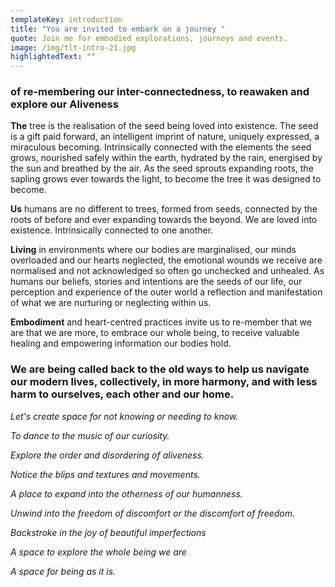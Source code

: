 ```yaml
---
templateKey: introduction
title: "You are invited to embark on a journey "
quote: Join me for embodied explorations, journeys and events.
image: /img/tlt-intro-21.jpg
highlightedText: ""
---
```

### of re-membering our inter-connectedness, to reawaken and explore our Aliveness



**The** tree is the realisation of the seed being loved into existence. The seed is a gift paid forward, an intelligent imprint of nature, uniquely expressed, a miraculous becoming. Intrinsically connected with the elements the seed grows, nourished safely within the earth, hydrated by the rain, energised by the sun and breathed by the air. As the seed sprouts expanding roots, the sapling grows ever towards the light, to become the tree it was designed to become. 

**Us** humans are no different to trees, formed from seeds, connected by the roots of before and ever expanding towards the beyond. We are loved into existence. Intrinsically connected to one another. 

**Living** in environments where our bodies are marginalised, our minds overloaded and our hearts neglected, the emotional wounds we receive are normalised and not acknowledged so often go unchecked and unhealed. As humans our beliefs, stories and intentions are the seeds of our life, our perception and experience of the outer world a reflection and manifestation of what we are nurturing or neglecting within us. 

**Embodiment** and heart-centred practices invite us to re-member that we are that we are more, to embrace our whole being, to receive valuable healing and empowering information our bodies hold.

### We are being called back to the old ways to help us navigate our modern lives, collectively, in more harmony, and with less harm to ourselves, each other and our home.

*Let's create space for not knowing or needing to know.* 

*To dance to the music of our curiosity.* 

*Explore the order and disordering of aliveness.* 

*Notice the blips and textures and movements.* 

*A place to expand into the otherness of our humanness.* 

*Unwind into the freedom of discomfort or the discomfort of freedom.* 

*Backstroke in the joy of beautiful imperfections* 

*A space to explore the whole being we are* 

*A space for being as it is.*